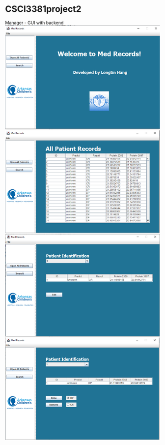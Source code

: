 # CSCI3381project2
Manager - GUI with backend
![Screenshots](https://github.com/Felly9217/Medical_Records/blob/master/Medical%20Records/Medical%20Records.PNG)
![Screenshots](https://github.com/Felly9217/Medical_Records/blob/master/Medical%20Records/Medical%20Records%202.PNG)
![Screenshots](https://github.com/Felly9217/Medical_Records/blob/master/Medical%20Records/Medical%20Records%203.PNG)
![Screenshots](https://github.com/Felly9217/Medical_Records/blob/master/Medical%20Records/Medical%20Records%204.PNG)
